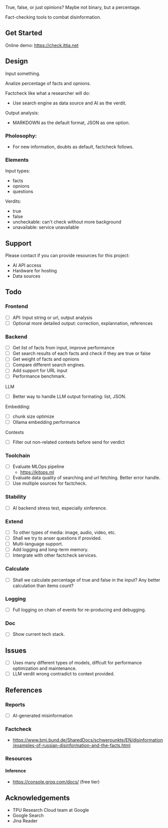 True, false, or just opinions? Maybe not binary, but a percentage.

Fact-checking tools to combat disinformation.

## Get Started
Online demo: https://check.ittia.net

## Design
Input something.

Analize percentage of facts and opnions.

Factcheck like what a researcher will do:
  * Use search engine as data source and AI as the verdit.

Output analysis:
  * MARKDOWN as the default format, JSON as one option. 

### Pholosophy:
- For new information, doubts as default, factcheck follows.

### Elements
Input types:
- facts
- opnions
- questions

Verdits:
- true
- false
- uncheckable: can't check without more background
- unavailable: service unavailable

## Support
Please contact if you can provide resources for this project:
- AI API access
- Hardware for hosting
- Data sources

## Todo
### Frontend
- [ ] API: Input string or url, output analysis
- [ ] Optional more detailed output: correction, explannation, references

### Backend
- [ ] Get list of facts from input, improve performance
- [ ] Get search results of each facts and check if they are true or false
- [ ] Get weight of facts and opnions
- [ ] Compare different search engines.
- [ ] Add support for URL input
- [ ] Performance benchmark.

LLM
- [ ] Better way to handle LLM output formating: list, JSON.

Embedding:
- [ ] chunk size optimize
- [ ] Ollama embedding performance

Contexts
- [ ] Filter out non-related contexts before send for verdict

### Toolchain
- [ ] Evaluate MLOps pipeline
  - https://kitops.ml
- [ ] Evaluate data quality of searching and url fetching. Better error handle.
- [ ] Use multiple sources for factcheck.

### Stability
- [ ] AI backend stress test, especially xinference.

### Extend
- [ ] To other types of media: image, audio, video, etc.
- [ ] Shall we try to anser questions if provided.
- [ ] Multi-language support.
- [ ] Add logging and long-term memory.
- [ ] Intergrate with other factcheck services.

### Calculate
- [ ] Shall we calculate percentage of true and false in the input? Any better calculation than items count?

### Logging
- [ ] Full logging on chain of events for re-producing and debugging.

### Doc
- [ ] Show current tech stack.

## Issues
- [ ] Uses many different types of models, diffcult for performance optimization and maintenance.
- [ ] LLM verdit wrong contradict to context provided.

## References
### Reports
- [ ] AI-generated misinformation
### Factcheck
- https://www.bmi.bund.de/SharedDocs/schwerpunkte/EN/disinformation/examples-of-russian-disinformation-and-the-facts.html
### Resources
#### Inference
- https://console.groq.com/docs/ (free tier)

## Acknowledgements
- TPU Research Cloud team at Google
- Google Search
- Jina Reader
